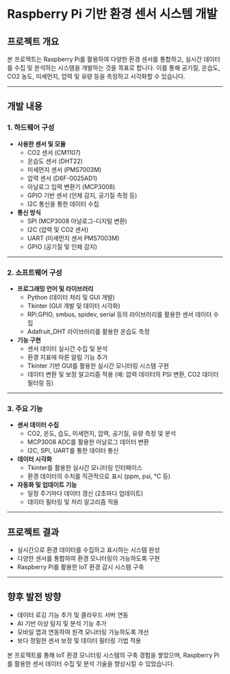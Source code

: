 # Raspberry Pi 기반 환경 센서 시스템 개발

## 프로젝트 개요

본 프로젝트는 Raspberry Pi를 활용하여 다양한 환경 센서를 통합하고, 실시간 데이터를 수집 및 분석하는 시스템을 개발하는 것을 목표로 합니다. 이를 통해 공기질, 온습도, CO2 농도, 미세먼지, 압력 및 유량 등을 측정하고 시각화할 수 있습니다.

---

## 개발 내용

### 1. 하드웨어 구성

- **사용한 센서 및 모듈**
    - CO2 센서 (CM1107)
    - 온습도 센서 (DHT22)
    - 미세먼지 센서 (PMS7003M)
    - 압력 센서 (D6F-0025AD1)
    - 아날로그 입력 변환기 (MCP3008)
    - GPIO 기반 센서 (인체 감지, 공기질 측정 등)
    - I2C 통신을 통한 데이터 수집
- **통신 방식**
    - SPI (MCP3008 아날로그-디지털 변환)
    - I2C (압력 및 CO2 센서)
    - UART (미세먼지 센서 PMS7003M)
    - GPIO (공기질 및 인체 감지)

---

### 2. 소프트웨어 구성

- **프로그래밍 언어 및 라이브러리**
    - Python (데이터 처리 및 GUI 개발)
    - Tkinter (GUI 개발 및 데이터 시각화)
    - RPi.GPIO, smbus, spidev, serial 등의 라이브러리를 활용한 센서 데이터 수집
    - Adafruit_DHT 라이브러리를 활용한 온습도 측정
- **기능 구현**
    - 센서 데이터 실시간 수집 및 분석
    - 환경 지표에 따른 알림 기능 추가
    - Tkinter 기반 GUI를 활용한 실시간 모니터링 시스템 구현
    - 데이터 변환 및 보정 알고리즘 적용 (예: 압력 데이터의 PSI 변환, CO2 데이터 필터링 등)

---

### 3. 주요 기능

- **센서 데이터 수집**
    - CO2, 온도, 습도, 미세먼지, 압력, 공기질, 유량 측정 및 분석
    - MCP3008 ADC를 활용한 아날로그 데이터 변환
    - I2C, SPI, UART를 통한 데이터 통신
- **데이터 시각화**
    - Tkinter를 활용한 실시간 모니터링 인터페이스
    - 환경 데이터의 수치를 직관적으로 표시 (ppm, psi, ℃ 등)
- **자동화 및 업데이트 기능**
    - 일정 주기마다 데이터 갱신 (2초마다 업데이트)
    - 데이터 필터링 및 처리 알고리즘 적용

---

## 프로젝트 결과

- 실시간으로 환경 데이터를 수집하고 표시하는 시스템 완성
- 다양한 센서를 통합하여 환경 모니터링이 가능하도록 구현
- Raspberry Pi를 활용한 IoT 환경 감시 시스템 구축

---

## 향후 발전 방향

- 데이터 로깅 기능 추가 및 클라우드 서버 연동
- AI 기반 이상 탐지 및 분석 기능 추가
- 모바일 앱과 연동하여 원격 모니터링 가능하도록 개선
- 보다 정밀한 센서 보정 및 데이터 필터링 기법 적용

본 프로젝트를 통해 IoT 환경 모니터링 시스템의 구축 경험을 쌓았으며, Raspberry Pi를 활용한 센서 데이터 수집 및 분석 기술을 향상시킬 수 있었습니다.
